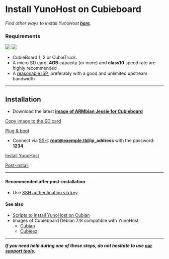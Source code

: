 # Install YunoHost on Cubieboard

*Find other ways to install YunoHost **[here](/install)**.*

### Requirements

<img src="https://yunohost.org/images/cubieboard2.png">
<img src="https://yunohost.org/images/micro-sd-card.jpg">

* CubieBoard 1, 2 or CubieTruck.
* A micro SD card: **4GB** capacity (or more) and **class10** speed rate are highly recommended
* A [reasonable ISP](/isp), preferably with a good and unlimited upstream bandwidth

---

## Installation
* Download the latest **[image of ARMbian Jessie for Cubieboard](http://www.armbian.com/cubieboard-2/)**

<a class="btn btn-lg btn-default" href="/copy_image">Copy image to the SD card</a>

<a class="btn btn-lg btn-default" href="/plug_and_boot">Plug & boot</a>

* Connect via [SSH](ssh): **root@exemple.tld/ip_address** with the password: **1234**.

<a class="btn btn-lg btn-default" href="/install_manually">Install YunoHost</a>

<a class="btn btn-lg btn-default" href="/postinstall">Post-install</a>

---

#### Recommended after post-installation
* Use [SSH authentication via key](security)

#### See also
* [Scripts to install YunoHost on Cubian](https://github.com/M5oul/Yunocubian)
* Images of Cubieboard Debian 7/8 compatible with YunoHost:
    * [Cubian](http://cubian.org/)
    * [Cubieez](http://www.cubieforums.com/index.php?topic=442.0)

---

***If you need help during one of these steps, do not hesitate to use [our support tools](/support).***